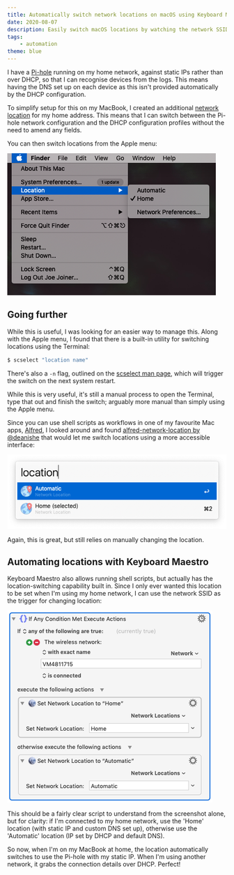 ```yaml
---
title: Automatically switch network locations on macOS using Keyboard Maestro
date: 2020-08-07
description: Easily switch macOS locations by watching the network SSID with Keyboard Maestro, rather than using the Apple menu.
tags: 
    - automation
theme: blue
---
```


I have a [Pi-hole](https://pi-hole.net/) running on my home network, against static IPs rather than over DHCP, so that I can recognise devices from the logs. This means having the DNS set up on each device as this isn't provided automatically by the DHCP configuration.

To simplify setup for this on my MacBook, I created an additional [network location](https://support.apple.com/en-gb/HT202480) for my home address. This means that I can switch between the Pi-hole network configuration and the DHCP configuration profiles without the need to amend any fields.

You can then switch locations from the Apple menu:

![Screenshot of the Apple menu on a MacBook Pro, showing the items available under the 'Locations' menu.](2020-08-07-locations-apple-menu.png)


## Going further

While this is useful, I was looking for an easier way to manage this. Along with the Apple menu, I found that there is a built-in utility for switching locations using the Terminal:

```bash
$ scselect "location name"
```

There's also a `-n` flag, outlined on the [scselect man page](https://ss64.com/osx/scselect.html), which will trigger the switch on the next system restart.

While this is very useful, it's still a manual process to open the Terminal, type that out and finish the switch; arguably more manual than simply using the Apple menu. 

Since you can use shell scripts as workflows in one of my favourite Mac apps, [Alfred](https://www.alfredapp.com/), I looked around and found [alfred-network-location by @deanishe](https://github.com/deanishe/alfred-network-location) that would let me switch locations using a more accessible interface:

![Screenshot of Alfred for macOS running the alfred-network-location workflow.](2020-08-07-alfred-network-location.png)

Again, this is great, but still relies on manually changing the location.


## Automating locations with Keyboard Maestro

Keyboard Maestro also allows running shell scripts, but actually has the location-switching capability built in. Since I only ever wanted this location to be set when I'm using my home network, I can use the network SSID as the trigger for changing location:

![Screenshot of Keyboard Maestro showing a profile to switch between network locations](2020-08-07-km-location-switcher.png)

This should be a fairly clear script to understand from the screenshot alone, but for clarity: if I'm connected to my home network, use the 'Home' location (with static IP and custom DNS set up), otherwise use the 'Automatic' location (IP set by DHCP and default DNS).

So now, when I'm on my MacBook at home, the location automatically switches to use the Pi-hole with my static IP. When I'm using another network, it grabs the connection details over DHCP. Perfect!
